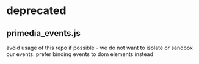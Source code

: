 # deprecated

## primedia_events.js

avoid usage of this repo if possible - we do not want to isolate or sandbox our events. prefer binding events to dom elements instead
